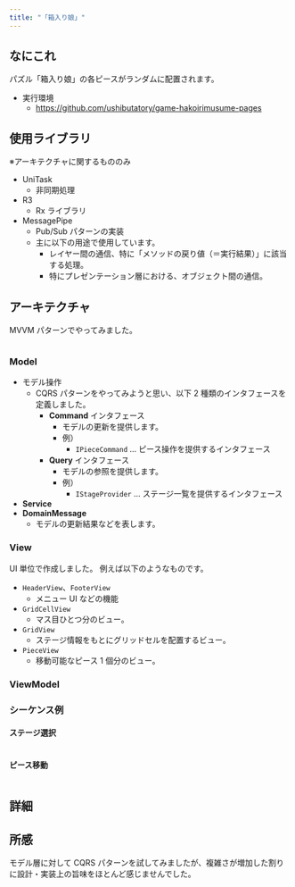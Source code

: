 ```yaml
---
title: "「箱入り娘」"
---
```


## なにこれ

パズル「箱入り娘」の各ピースがランダムに配置されます。

- 実行環境
  - <https://github.com/ushibutatory/game-hakoirimusume-pages>

## 使用ライブラリ

※アーキテクチャに関するもののみ

- UniTask
  - 非同期処理
- R3
  - Rx ライブラリ
- MessagePipe
  - Pub/Sub パターンの実装
  - 主に以下の用途で使用しています。
    - レイヤー間の通信、特に「メソッドの戻り値（＝実行結果）」に該当する処理。
    - 特にプレゼンテーション層における、オブジェクト間の通信。

## アーキテクチャ

MVVM パターンでやってみました。

```mermaid

```

### Model

- モデル操作
  - CQRS パターンをやってみようと思い、以下 2 種類のインタフェースを定義しました。
    - **Command** インタフェース
      - モデルの更新を提供します。
      - 例）
        - `IPieceCommand` ... ピース操作を提供するインタフェース
    - **Query** インタフェース
      - モデルの参照を提供します。
      - 例）
        - `IStageProvider` ... ステージ一覧を提供するインタフェース
- **Service**
- **DomainMessage**
  - モデルの更新結果などを表します。

### View

UI 単位で作成しました。
例えば以下のようなものです。

- `HeaderView`、`FooterView`
  - メニュー UI などの機能
- `GridCellView`
  - マス目ひとつ分のビュー。
- `GridView`
  - ステージ情報をもとにグリッドセルを配置するビュー。
- `PieceView`
  - 移動可能なピース 1 個分のビュー。

### ViewModel

### シーケンス例

#### ステージ選択

```mermaid

```

#### ピース移動

```mermaid

```

## 詳細

## 所感

モデル層に対して CQRS パターンを試してみましたが、複雑さが増加した割りに設計・実装上の旨味をほとんど感じませんでした。

